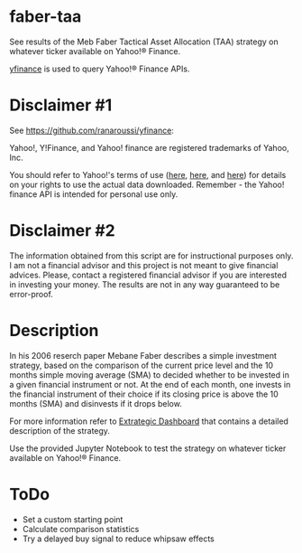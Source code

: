# faber-taa
See results of the Meb Faber Tactical Asset Allocation (TAA) strategy on whatever ticker available on Yahoo!® Finance.

[yfinance](https://github.com/ranaroussi/yfinance) is used to query Yahoo!® Finance APIs.

# Disclaimer #1
See https://github.com/ranaroussi/yfinance:

Yahoo!, Y!Finance, and Yahoo! finance are registered trademarks of Yahoo, Inc.

You should refer to Yahoo!'s terms of use ([here](https://policies.yahoo.com/us/en/yahoo/terms/product-atos/apiforydn/index.htm), [here](https://legal.yahoo.com/us/en/yahoo/terms/otos/index.html), and [here](https://policies.yahoo.com/us/en/yahoo/terms/index.htm)) for details on your rights to use the actual data downloaded. Remember - the Yahoo! finance API is intended for personal use only.

# Disclaimer #2
The information obtained from this script are for instructional purposes only. I am not a financial advisor and this project is not meant to give financial advices. Please, contact a registered financial advisor if you are interested in investing your money. The results are not in any way guaranteed to be error-proof.

# Description
In his 2006 reserch paper Mebane Faber describes a simple investment strategy, based on the comparison of the current price level and the 10 months simple moving average (SMA) to decided whether to be invested in a given financial instrument or not. At the end of each month, one invests in the financial instrument of their choice if its closing price is above the 10 months (SMA) and disinvests if it drops below.

For more information refer to [Extrategic Dashboard](https://extradash.com/en/strategies/models/5/faber-tactical-asset-allocation/) that contains a detailed description of the strategy.

Use the provided Jupyter Notebook to test the strategy on whatever ticker available on Yahoo!® Finance.

# ToDo
* Set a custom starting point
* Calculate comparison statistics
* Try a delayed buy signal to reduce whipsaw effects
